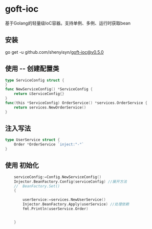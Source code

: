 # goft-ioc
基于Golang的轻量级IoC容器。支持单例、多例、运行时获取bean

## 安装
go get -u github.com/shenyisyn/goft-ioc@v0.5.0

## 使用 -- 创建配置类
```go
type ServiceConfig struct {
}
func NewServiceConfig() *ServiceConfig {
	return &ServiceConfig{}
}
func(this *ServiceConfig) OrderService() *services.OrderService {
	return services.NewOrderService()
}  

```
## 注入写法
```go
type UserService struct {
	Order *OrderService `inject:"-"`
}
```
## 使用 初始化
```go
	serviceConfig:=Config.NewServiceConfig()
	Injector.BeanFactory.Config(serviceConfig) //展开方法
	//  BeanFactory.Set()
	{
 
		userService:=services.NewUserService()
		Injector.BeanFactory.Apply(userService) //处理依赖
		fmt.Println(userService.Order)
		 

	}
```
